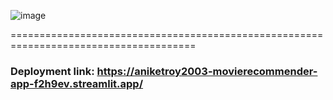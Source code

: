 ![image](https://user-images.githubusercontent.com/73846184/228350631-73c9c0aa-084f-400d-acd3-ceb6dc06b469.png)

======================================================================================

### Deployment link: https://aniketroy2003-movierecommender-app-f2h9ev.streamlit.app/
